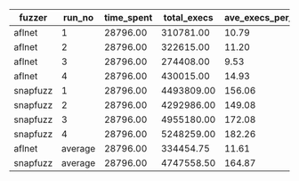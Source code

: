 | fuzzer   | run_no  | time_spent | total_execs | ave_execs_per_sec | b_cov_percent | l_cov_percent |
| -------- | ------- | ---------- | ----------- | ----------------- | ------------- | ------------- |
| aflnet   | 1       | 28796.00   | 310781.00   | 10.79             | 14.60         | 23.70         |
| aflnet   | 2       | 28796.00   | 322615.00   | 11.20             | 11.00         | 20.40         |
| aflnet   | 3       | 28796.00   | 274408.00   | 9.53              | 5.80          | 11.60         |
| aflnet   | 4       | 28796.00   | 430015.00   | 14.93             | 17.30         | 26.00         |
| snapfuzz | 1       | 28796.00   | 4493809.00  | 156.06            | 5.60          | 11.20         |
| snapfuzz | 2       | 28796.00   | 4292986.00  | 149.08            | 13.90         | 23.20         |
| snapfuzz | 3       | 28796.00   | 4955180.00  | 172.08            | 15.10         | 24.20         |
| snapfuzz | 4       | 28796.00   | 5248259.00  | 182.26            | 16.80         | 25.40         |
| aflnet   | average | 28796.00   | 334454.75   | 11.61             | 12.18         | 20.42         |
| snapfuzz | average | 28796.00   | 4747558.50  | 164.87            | 12.85         | 21.00         |